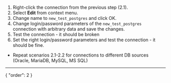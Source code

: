 1. Right-click the connection from the previous step (2.1).
2. Select **Edit** from context menu.
3. Change name to `new_test_postgres` and click OK.
4. Change login/password parameters of the `new_test_postgres` connection with arbitrary data and save the changes.
5. Test the connection - it should be broken
6. Set the right login/password parameters and test the connection - it should be fine.

* Repeat scenarios 2.1-2.2 for connections to different DB sources (Oracle, MariaDB, MySQL, MS SQL)
---
{
  "order": 2
}